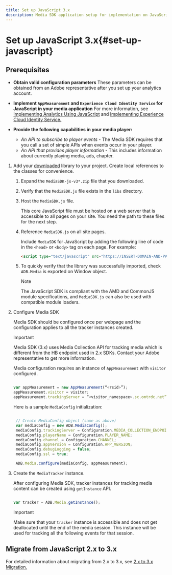 ```yaml
---
title: Set up JavaScript 3.x
description: Media SDK application setup for implementation on JavaScript 3.x.
---
```


# Set up JavaScript 3.x{#set-up-javascript}

## Prerequisites

* **Obtain valid configuration parameters**
   These parameters can be obtained from an Adobe representative after you set up your analytics account.
* **Implement `AppMeasurement` and `Experience Cloud Identity Service` for JavaScript in your media application**
   For more information, see [Implementing Analytics Using JavaScript](https://docs.adobe.com/content/help/en/analytics/implementation/js/overview.html) and [Implementing Experience Cloud Identity  Service.](https://docs.adobe.com/content/help/en/id-service/using/implementation/setup-analytics.html)

* **Provide the following capabilities in your media player:**

    * *An API to subscribe to player events* - The Media SDK requires that you call a set of simple APIs when events occur in your player.
    * *An API that provides player information* - This includes information about currently playing media, ads, chapter.

1. Add your [downloaded](/help/sdk-implement/download-sdks.md#download-3x-sdks) library to your project. Create local references to the classes for convenience.

   1. Expand the `MediaSDK-js-v3*.zip` file that you downloaded.
   1. Verify that the `MediaSDK.js` file exists in the `libs` directory.

   1. Host the `MediaSDK.js` file.

      This core JavaScript file must be hosted on a web server that is accessible to all pages on your site. You need the path to these files for the next step.

   1. Reference `MediaSDK.js` on all site pages.

      Include `MediaSDK` for JavaScript by adding the following line of code in the `<head>` or `<body>` tag on each page. For example:

      ```html
      <script type="text/javascript" src="https://INSERT-DOMAIN-AND-PATH-TO-CODE-HERE/MediaSDK.js"></script>
      ```

   1. To quickly verify that the library was successfully imported, check `ADB.Media` is exported on Window object.

      >[!NOTE]
      >
      >The JavaScript SDK is compliant with the AMD and CommonJS module specifications, and `MediaSDK.js` can also be used with compatible module loaders.

1. Configure Media SDK

   Media SDK should be configured once per webpage and the configuration applies to all the tracker instances created.

   >[!IMPORTANT]
   >
   > Media SDK (3.x) uses Media Collection API for tracking media which is different from the HB endpoint used in 2.x SDKs. Contact your Adobe representative to get more information.

   Media configuration requires an instance of `AppMeasurement` with `visitor` configured.

   ``` js

   var appMeasurement = new AppMeasurement(“<rsid>”);
   appMeasurement.visitor = visitor;
   appMeasurement.trackingServer = “<visitor_namespace>.sc.omtrdc.net”;

   ```

   Here is a sample `MediaConfig` initialization:

   ```js

    // Create MediaConfig object (same as above)
    var mediaConfig = new ADB.MediaConfig();
    mediaConfig.trackingServer = Configuration.MEDIA_COLLECTION_ENDPOINT;
    mediaConfig.playerName = Configuration.PLAYER_NAME;
    mediaConfig.channel = Configuration.CHANNEL;
    mediaConfig.appVersion = Configuration.APP_VERSION;
    mediaConfig.debugLogging = false;
    mediaConfig.ssl = true;

    ADB.Media.configure(mediaConfig, appMeasurement);

1. Create the `MediaTracker` instance.

   After configuring Media SDK, tracker instances for tracking media content can be created using `getInstance` API.

   ```js

   var tracker = ADB.Media.getInstance();

   ```

   >[!IMPORTANT]
   >
   >Make sure that your `tracker` instance is accessible and does not get deallocated until the end of the media session. This instance will be used for tracking all the following events for that session.

## Migrate from JavaScript 2.x to 3.x

For detailed information about migrating from 2.x to 3.x, see [2.x to 3.x Migration.](https://adobe-marketing-cloud.github.io/media-sdks/reference/javascript_3x/MigrationGuide.html)
